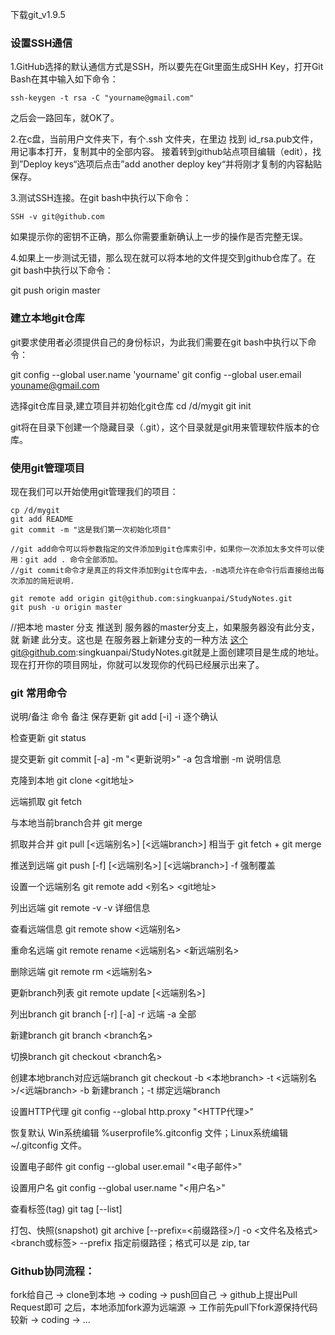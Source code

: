 下载git_v1.9.5

### 设置SSH通信
1.GitHub选择的默认通信方式是SSH，所以要先在Git里面生成SHH Key，打开Git Bash在其中输入如下命令：
```
ssh-keygen -t rsa -C "yourname@gmail.com"
```
之后会一路回车，就OK了。

2.在c盘，当前用户文件夹下，有个.ssh 文件夹，在里边 找到 id_rsa.pub文件，用记事本打开，复制其中的全部内容。
接着转到github站点项目编辑（edit），找到”Deploy keys“选项后点击”add another deploy key“并将刚才复制的内容黏贴保存。

3.测试SSH连接。在git bash中执行以下命令：
```
SSH -v git@github.com
```

如果提示你的密钥不正确，那么你需要重新确认上一步的操作是否完整无误。

4.如果上一步测试无错，那么现在就可以将本地的文件提交到github仓库了。在git bash中执行以下命令：

git push origin master

### 建立本地git仓库
git要求使用者必须提供自己的身份标识，为此我们需要在git bash中执行以下命令：

git config --global user.name 'yourname'
git config --global user.email youname@gmail.com

选择git仓库目录,建立项目并初始化git仓库
cd /d/mygit
git init

git将在目录下创建一个隐藏目录（.git），这个目录就是git用来管理软件版本的仓库。


### 使用git管理项目

现在我们可以开始使用git管理我们的项目：
```
cp /d/mygit
git add README 
git commit -m "这是我们第一次初始化项目"

//git add命令可以将参数指定的文件添加到git仓库索引中，如果你一次添加太多文件可以使用：git add . 命令全部添加。
//git commit命令才是真正的将文件添加到git仓库中去，-m选项允许在命令行后直接给出每次添加的简短说明.

git remote add origin git@github.com:singkuanpai/StudyNotes.git
git push -u origin master 
```
//把本地 master 分支 推送到 服务器的master分支上，如果服务器没有此分支，就 新建 此分支。这也是 在服务器上新建分支的一种方法
这个git@github.com:singkuanpai/StudyNotes.git就是上面创建项目是生成的地址。现在打开你的项目网址，你就可以发现你的代码已经展示出来了。

### git 常用命令
说明/备注	命令	备注
保存更新	git add [-i]	-i 逐个确认

检查更新	git status	

提交更新	git commit [-a] -m "<更新说明>"	-a 包含增删 -m 说明信息

克隆到本地	git clone <git地址>	

远端抓取	git fetch	

与本地当前branch合并	git merge	

抓取并合并	git pull [<远端别名>] [<远端branch>] 相当于 git fetch + git merge

推送到远端	git push [-f] [<远端别名>] [<远端branch>] -f 强制覆盖

设置一个远端别名	git remote add <别名> <git地址>	

列出远端	git remote -v	-v 详细信息

查看远端信息	git remote show <远端别名>	

重命名远端	git remote rename <远端别名> <新远端别名>

删除远端	git remote rm <远端别名>	

更新branch列表	git remote update [<远端别名>]	

列出branch	git branch [-r] [-a]	-r 远端 -a 全部

新建branch	git branch <branch名>	

切换branch	git checkout <branch名>	

创建本地branch对应远端branch	git checkout -b <本地branch> -t <远端别名>/<远端branch> -b 新建branch；-t 绑定远端branch

设置HTTP代理	git config --global http.proxy "<HTTP代理>"

恢复默认	Win系统编辑 %userprofile%\.gitconfig 文件；Linux系统编辑 ~/.gitconfig 文件。

设置电子邮件	git config --global user.email "<电子邮件>"

设置用户名	git config --global user.name "<用户名>"

查看标签(tag)	git tag [--list]

打包、快照(snapshot)	git archive [--prefix=<前缀路径>/] -o <文件名及格式> <branch或标签> --prefix 指定前缀路径；格式可以是 zip, tar

### Github协同流程：
fork给自己 → clone到本地 → coding → push回自己 → github上提出Pull Request即可
之后，本地添加fork源为远端源 → 工作前先pull下fork源保持代码较新 → coding → ...

